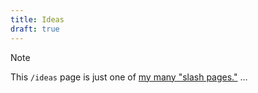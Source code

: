 ```yaml
---
title: Ideas
draft: true
---
```

> [!NOTE]
> This `/ideas` page is just one of [my many "slash pages."](/slashes)
...